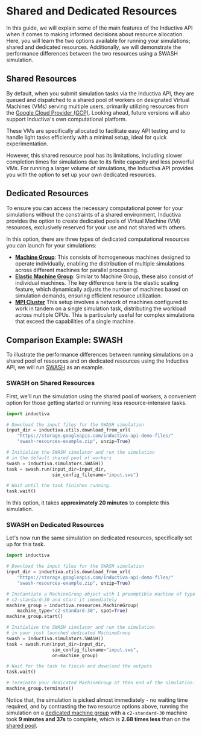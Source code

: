 # Shared and Dedicated Resources

In this guide, we will explain some of the main features of the Inductiva API when 
it comes to making informed decisions about resource allocation. Here, you will 
learn the two options available for running your simulations; shared and dedicated
resources. Additionally, we will demonstrate the performance differences between 
the two resources using a SWASH simulation.

## Shared Resources

By default, when you submit simulation tasks via the Inductiva API, they are queued 
and dispatched to a shared pool of workers on designated Virtual Machines (VMs) 
serving multiple users, primarily utilizing resources from the
[Google Cloud Provider (GCP)](https://cloud.google.com/compute/docs/machine-resource). 
Looking ahead, future versions will also support Inductiva's own computational platform.

These VMs are specifically allocated to facilitate easy API testing and to handle light 
tasks efficiently with a minimal setup, ideal for quick experimentation.

However, this shared resource pool has its limitations, including slower completion 
times for simulations due to its finite capacity and less powerful VMs. For running 
a larger volume of simulations, the Inductiva API provides you with the option to 
set up your own dedicated resources. 

## Dedicated Resources

To ensure you can access the necessary computational power for your simulations 
without the constraints of a shared environment, Inductiva provides the option 
to create dedicated pools of Virtual Machine (VM) resources, exclusively 
reserved for your use and not shared with others. 

In this option, there are three types of dedicated computational resources you can
launch for your simulations:

- [**Machine Group**](https://docs.inductiva.ai/en/latest/api_reference/computational_resources/machinegroup_class.html): 
This consists of homogeneous machines designed to operate individually, enabling 
the distribution of multiple simulations across different machines for parallel processing.
- [**Elastic Machine Group**](http://docs.inductiva.ai/en/latest/api_reference/computational_resources/elasticgroup_class.html): 
Similar to Machine Group, these also consist of individual machines. The key difference here is the 
elastic scaling feature, which dynamically adjusts the number of machines based 
on simulation demands, ensuring efficient resource utilization.
- [**MPI Cluster**](http://docs.inductiva.ai/en/latest/api_reference/computational_resources/mpicluster_class.html) 
This setup involves a network of machines configured to work in tandem on a single 
simulation task, distributing the workload across multiple CPUs. This is particularly 
useful for complex simulations that exceed the capabilities of a single machine.

## Comparison Example: SWASH

To illustrate the performance differences between running simulations on a shared 
pool of resources and on dedicated resources using the Inductiva API, we will run 
[SWASH](https://docs.inductiva.ai/en/latest/simulators/SWASH.html) as an example.

### SWASH on Shared Resources

First, we'll run the simulation using the shared pool of workers, a convenient 
option for those getting started or running less resource-intensive tasks. 

```python
import inductiva

# Download the input files for the SWASH simulation
input_dir = inductiva.utils.download_from_url(
    "https://storage.googleapis.com/inductiva-api-demo-files/"
    "swash-resources-example.zip", unzip=True)

# Initialize the SWASH simulator and run the simulation
# in the default shared pool of workers
swash = inductiva.simulators.SWASH()
task = swash.run(input_dir=input_dir,
                 sim_config_filename="input.sws")

# Wait until the task finishes running.
task.wait()
```
In this option, it takes **approximately 20 minutes** to complete this simulation.

### SWASH on Dedicated Resources

Let's now run the same simulation on dedicated resources, specifically set 
up for this task.

```python
import inductiva

# Download the input files for the SWASH simulation
input_dir = inductiva.utils.download_from_url(
    "https://storage.googleapis.com/inductiva-api-demo-files/"
    "swash-resources-example.zip", unzip=True)

# Instantiate a MachineGroup object with 1 preemptible machine of type
# c2-standard-30 and start it immediately
machine_group = inductiva.resources.MachineGroup(
    machine_type="c2-standard-30", spot=True)
machine_group.start()

# Initialize the SWASH simulator and run the simulation
# in your just launched dedicated MachineGroup
swash = inductiva.simulators.SWASH()
task = swash.run(input_dir=input_dir,
                 sim_config_filename="input.sws",
                 on=machine_group)

# Wait for the task to finish and download the outputs
task.wait()

# Terminate your dedicated MachineGroup at then end of the simulation.
machine_group.terminate()
```
Notice that, the simulation is picked almost immediately - no waiting time required,
and by contrasting the two resource options above, running the simulation on a
[dedicated machine group](#dedicated-resources) with a `c2-standard-30` machine
took **9 minutes and 37s** to complete, which is **2.68 times less** than on the 
[shared pool](#shared-resources). 

